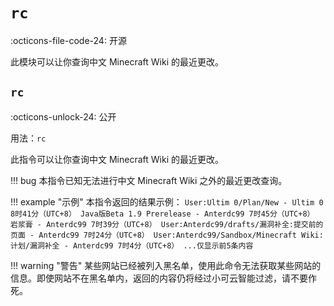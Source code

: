 
# `rc`

:octicons-file-code-24: 开源

此模块可以让你查询中文 Minecraft Wiki 的最近更改。

## `rc`
:octicons-unlock-24: 公开

用法：`rc`

此指令可以让你查询中文 Minecraft Wiki 的最近更改。

!!! bug
    本指令已知无法进行中文 Minecraft Wiki 之外的最近更改查询。

!!! example "示例"
    本指令返回的结果示例：
    ```
    User:Ultim 0/Plan/New - Ultim 0 8时41分（UTC+8）
    Java版Beta 1.9 Prerelease - Anterdc99 7时45分（UTC+8）
    岩浆膏 - Anterdc99 7时39分（UTC+8）
    User:Anterdc99/drafts/漏洞补全:提交前的页面 - Anterdc99 7时24分（UTC+8）
    User:Anterdc99/Sandbox/Minecraft Wiki:计划/漏洞补全 - Anterdc99 7时4分（UTC+8）
    ...仅显示前5条内容
    ```

!!! warning "警告"
    某些网站已经被列入黑名单，使用此命令无法获取某些网站的信息。即使网站不在黑名单内，返回的内容仍将经过小可云智能过滤，请不要作死。
